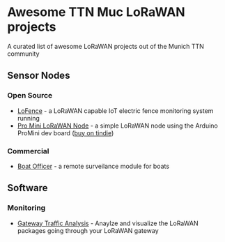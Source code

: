 # Awesome TTN Muc LoRaWAN projects
A curated list of awesome LoRaWAN projects out of the Munich TTN community

## Sensor Nodes
### Open Source
* [LoFence](https://github.com/kiu/lofence/) - a LoRaWAN capable IoT electric fence monitoring system running
* [Pro Mini LoRaWAN Node](https://github.com/makervan/promini-node) - a simple LoRaWAN node using the Arduino ProMini dev board ([buy on tindie](https://www.tindie.com/products/makervan/promini-lorawan-node-pcb/))
### Commercial
* [Boat Officer](https://boatofficer.com/) - a remote surveilance module for boats

## Software
### Monitoring
* [Gateway Traffic Analysis](https://github.com/tiefpunkt/lorawan-gateway-traffic-analysis) - Anaylze and visualize the LoRaWAN packages going through your LoRaWAN gateway
